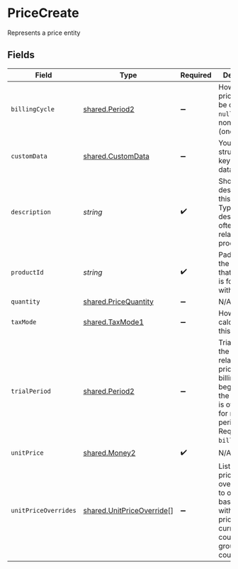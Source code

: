 # PriceCreate

Represents a price entity


## Fields

| Field                                                                                                                                                             | Type                                                                                                                                                              | Required                                                                                                                                                          | Description                                                                                                                                                       |
| ----------------------------------------------------------------------------------------------------------------------------------------------------------------- | ----------------------------------------------------------------------------------------------------------------------------------------------------------------- | ----------------------------------------------------------------------------------------------------------------------------------------------------------------- | ----------------------------------------------------------------------------------------------------------------------------------------------------------------- |
| `billingCycle`                                                                                                                                                    | [shared.Period2](../../models/shared/period2.md)                                                                                                                  | :heavy_minus_sign:                                                                                                                                                | How often this price should be charged. `null` if price is non-recurring (one-time).                                                                              |
| `customData`                                                                                                                                                      | [shared.CustomData](../../models/shared/customdata.md)                                                                                                            | :heavy_minus_sign:                                                                                                                                                | Your own structured key-value data.                                                                                                                               |
| `description`                                                                                                                                                     | *string*                                                                                                                                                          | :heavy_check_mark:                                                                                                                                                | Short description for this price. Typically describes how often the related product bills.                                                                        |
| `productId`                                                                                                                                                       | *string*                                                                                                                                                          | :heavy_check_mark:                                                                                                                                                | Paddle ID for the product that this price is for, prefixed with `pro_`.                                                                                           |
| `quantity`                                                                                                                                                        | [shared.PriceQuantity](../../models/shared/pricequantity.md)                                                                                                      | :heavy_minus_sign:                                                                                                                                                | N/A                                                                                                                                                               |
| `taxMode`                                                                                                                                                         | [shared.TaxMode1](../../models/shared/taxmode1.md)                                                                                                                | :heavy_minus_sign:                                                                                                                                                | How tax is calculated for this price.                                                                                                                             |
| `trialPeriod`                                                                                                                                                     | [shared.Period2](../../models/shared/period2.md)                                                                                                                  | :heavy_minus_sign:                                                                                                                                                | Trial period for the product related to this price. The billing cycle begins once the trial period is over. `null` for no trial period. Requires `billing_cycle`. |
| `unitPrice`                                                                                                                                                       | [shared.Money2](../../models/shared/money2.md)                                                                                                                    | :heavy_check_mark:                                                                                                                                                | N/A                                                                                                                                                               |
| `unitPriceOverrides`                                                                                                                                              | [shared.UnitPriceOverride](../../models/shared/unitpriceoverride.md)[]                                                                                            | :heavy_minus_sign:                                                                                                                                                | List of unit price overrides. Use to override the base price with a custom price and currency for a country or group of countries.                                |